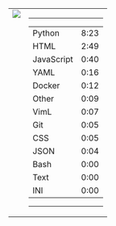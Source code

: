 
<table><tr>
<td valign="top">
  <img src="https://wakatime.com/share/@Aperture/0cd21d5d-ac4f-458d-9c71-d06f479c1297.png" />
</td>

<td valign="top">
  <hr>
  <table>
    <tr><td>Python</td><td>8:23</td></tr><tr><td>HTML</td><td>2:49</td></tr><tr><td>JavaScript</td><td>0:40</td></tr><tr><td>YAML</td><td>0:16</td></tr><tr><td>Docker</td><td>0:12</td></tr><tr><td>Other</td><td>0:09</td></tr><tr><td>VimL</td><td>0:07</td></tr><tr><td>Git</td><td>0:05</td></tr><tr><td>CSS</td><td>0:05</td></tr><tr><td>JSON</td><td>0:04</td></tr><tr><td>Bash</td><td>0:00</td></tr><tr><td>Text</td><td>0:00</td></tr><tr><td>INI</td><td>0:00</td></tr>
  </table>
  <hr>
</td>
</tr></table>


